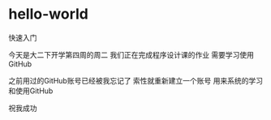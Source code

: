 # hello-world
快速入门

今天是大二下开学第四周的周二
我们正在完成程序设计课的作业
需要学习使用GitHub

之前用过的GitHub账号已经被我忘记了
索性就重新建立一个账号
用来系统的学习和使用GitHub

祝我成功
